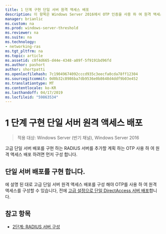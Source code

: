 ```yaml
---
title: 1 단계 구현 단일 서버 원격 액세스 배포
description: 이 항목은 Windows Server 2016에서 OTP 인증을 사용 하 여 원격 액세스 배포 가이드의 일부입니다.
manager: brianlic
ms.custom: na
ms.prod: windows-server-threshold
ms.reviewer: na
ms.suite: na
ms.technology:
- networking-ras
ms.tgt_pltfrm: na
ms.topic: article
ms.assetid: c0f4d665-d44e-4348-a89f-5f9191bd96fd
ms.author: pashort
author: shortpatti
ms.openlocfilehash: 7c19049674092cccd935c3eecfa0cda78ff12304
ms.sourcegitcommit: 0d0b32c8986ba7db9536e0b8648d4ddf9b03e452
ms.translationtype: MT
ms.contentlocale: ko-KR
ms.lasthandoff: 04/17/2019
ms.locfileid: "59863534"
---
```

# <a name="step-1-implement-a-single-server-remote-access-deployment"></a>1 단계 구현 단일 서버 원격 액세스 배포

>적용 대상: Windows Server (반기 채널), Windows Server 2016

고급 단일 서버 배포를 구현 하는 RADIUS 서버를 추가할 계획 하는 OTP 사용 하 여 원격 액세스 배포 하려면 먼저 구성 합니다.  
  
## <a name="implement-a-single-server-deployment"></a>단일 서버 배포를 구현 합니다.  
에 설명 된 대로 고급 단일 서버 원격 액세스 배포를 구성 해야 OTP를 사용 하 여 원격 액세스를 구성할 수 있습니다, 전에 [고급 설정으로 단일 DirectAccess 서버 배포](https://technet.microsoft.com/windows-server-docs/networking/remote-access/directaccess/single-server-advanced/deploy-a-single-directaccess-server-with-advanced-settings)합니다.  
  
## <a name="BKMK_Links"></a>참고 항목  
  
-   [2단계: RADIUS 서버 구성](Step-2-Configure-the-RADIUS-Server.md)  
  


